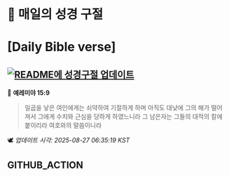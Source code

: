 # 🙏 매일의 성경 구절
# [Daily Bible verse]
## [![README에 성경구절 업데이트](https://github.com/DONGSUKA/first_test/actions/workflows/update-readme-bible.yml/badge.svg)](https://github.com/DONGSUKA/first_test/actions/workflows/update-readme-bible.yml)
<!-- START_BIBLE_VERSE -->
📖 **예레미야 15:9**
> 일곱을 낳은 여인에게는 쇠약하여 기절하게 하며 아직도 대낮에 그의 해가 떨어져서 그에게 수치와 근심을 당하게 하였느니라 그 남은자는 그들의 대적의 칼에 붙이리라 여호와의 말씀이니라

🕊️ _업데이트 시각: 2025-08-27 06:35:19 KST_
  <!-- END_BIBLE_VERSE -->
## GITHUB_ACTION
